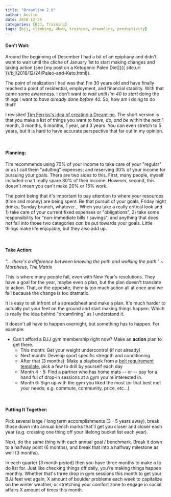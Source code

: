 ```yaml
---
title: "Dreamline 2.0"
author: Austin
date: 2018-12-26
categories: [BJJ, Training]
tags: [bjj, climbing, 4hww, training, dreamline, productivity]
---
```


#### Don't Wait:

Around the beginning of December I had a bit of an epiphany and didn't want to wait until the cliche of January 1st to start making changes and taking action (see [my post on a Ketogenic Paleo Diet]({{ site.url }}/bjj/2018/12/24/Paleo-and-Keto.html)).

The point of realization I had was that I'm 30 years old and have finally reached a point of residential, employment, and financial stability.  With that came some awareness.  I don't want to *wait until I'm 40 to start* doing the things I want to *have already done before 40.*  So, how am I doing to do that?

I revisited [Tim Ferriss's idea of creating a Dreamline](https://tim.blog/lifestyle-costing/).  The short version is that you make a list of things you want to *have, do, and be* within the next 1 month, 3 months, 6 months, 1 year, and 3 years.  You can even stretch to 5 years, but it is hard to have accurate perspective that far out in my opinion.

<br />

#### Planning:

Tim recommends using 70% of your income to take care of your "regular" or as I call them "adulting" expenses; and reserving 30% of your income for pursuing your goals.  There are two sides to this.  First, many people, myself included cna't really spare 30% of their income.  However, second, this doesn't mean you can't make 20% or 15% work.

The point being that it's important to pay attention to where your resources (time and money) are being spent.  Be that pursuit of your goals, Friday night drinks, Sunday brunch, whatever...  When you take a really critical look and 1) take care of your current fixed expenses or "obligations", 2) take some responsibility for "non-immediate bills / savings", and anything that does not fall into those two categories *can* be put towards your goals.  Little things make life enjoyable, but they also add up.

<br />

#### Take Action:

*"... there's a difference between knowing the path and walking the path." ~ Morpheus, The Matrix*

This is where many people fail, even with New Year's resolutions.  They have a goal for the year, maybe even a plan, but the plan doesn't translate to action.  That, or the opposite, there is too much action all at once and we fail because the change is too dramatic.

It is easy to sit infront of a spreadsheet and make a plan.  It's much harder to actually put your feet on the ground and start making things happen.  Which is really the idea behind "dreamlining" as I understand it.

It doesn't all have to happen overnight, but something has to happen.  For example:

- Can't afford a BJJ gym membership right now?  Make an **action** plan to get there.
  - This month:  Get your weight undercontrol (if not already)
  - Next month:  Develop sport specific stregnth and conditioning
  - After that (3 months):  Make a playbook from a [belt requirement template](https://www.orlandobjj.com/uploads/2/1/1/9/21195504/belt_requirements.pdf), pick a few to drill by yourself each day
  - Month 4 - 5:  Find a partner who has home mats -- or -- pay for a hand ful of drop-in sessions at a gym you're interested in.
  - Month 6:  Sign up with the gym you liked the most (or that best met your needs; e.g. commute, community, price, etc...)

<br />

#### Putting It Together:

Pick several large / long term accomplishments (3 - 5 years away), break those down into annual bench marks that'll get you closer and closer each year (e.g. crossing one thing off your lifelong bucket list each year).

Next, do the same thing with each annual goal / benchmark.  Break it down to a halfway point (6 months), and break that into a halfway milestone as well (3 months).

In each quarter (3 month period) then you have three months to make a to do list for.  Just like checking things off daily, you're making things happen monthly.  Whether that's three drop in gym sessions this month to get your BJJ feet wet again, X amount of boulder problems each week to capitalize on the winter weather, or stretching your comfort zone to engage in social affairs X amount of times this month.
